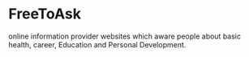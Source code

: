 # FreeToAsk
online information provider websites which aware people about basic health, career, Education and Personal Development.
